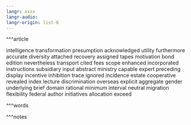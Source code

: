 ```yaml
---
langr: xxxx
langr-audio: 
langr-origin: list-6
---
```


^^^article

intelligence 
 transformation 
 presumption 
 acknowledged 
 utility 
 furthermore 
 accurate 
 diversity 
 attached 
 recovery 
 assigned 
 tapes 
 motivation 
 bond 
 edition 
 nevertheless 
 transport 
 cited 
 fees 
 scope 
 enhanced 
 incorporated 
 instructions 
 subsidiary 
 input 
 abstract 
 ministry 
 capable 
 expert 
 preceding 
 display 
 incentive 
 inhibition 
 trace 
 ignored 
 incidence 
 estate 
 cooperative 
 revealed 
 index 
 lecture 
 discrimination 
 overseas 
 explicit 
 aggregate 
 gender 
 underlying 
 brief 
 domain 
 rational 
 minimum 
 interval 
 neutral 
 migration 
 flexibility 
 federal 
 author 
 initiatives 
 allocation 
 exceed 


^^^words



^^^notes
